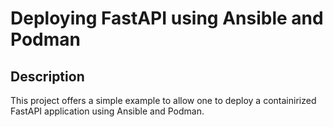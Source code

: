 # Deploying FastAPI using Ansible and Podman

## Description

This project offers a simple example to allow one to deploy a containirized FastAPI application using Ansible and Podman.

